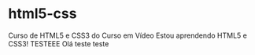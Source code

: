 # html5-css
Curso de HTML5 e CSS3 do Curso em Vídeo
Estou aprendendo HTML5 e CSS3!
TESTEEE
Olá
teste teste